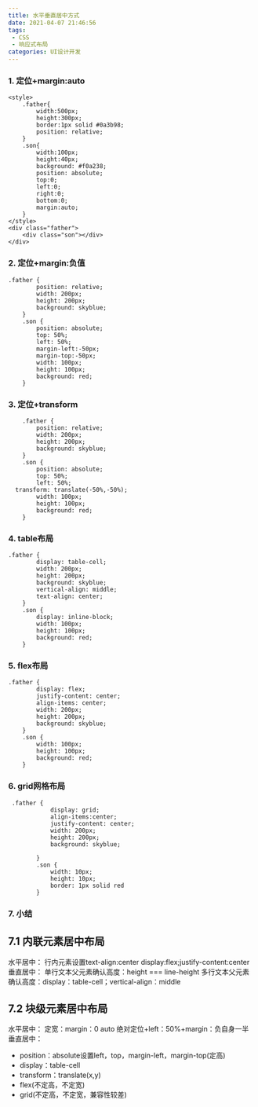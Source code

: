 ```yaml
---
title: 水平垂直居中方式
date: 2021-04-07 21:46:56
tags:
 - CSS
 - 响应式布局
categories: UI设计开发
---
```

### 1. 定位+margin:auto
```
<style>
    .father{
        width:500px;
        height:300px;
        border:1px solid #0a3b98;
        position: relative;
    }
    .son{
        width:100px;
        height:40px;
        background: #f0a238;
        position: absolute;
        top:0;
        left:0;
        right:0;
        bottom:0;
        margin:auto;
    }
</style>
<div class="father">
    <div class="son"></div>
</div>
```
### 2. 定位+margin:负值
```
.father {
        position: relative;
        width: 200px;
        height: 200px;
        background: skyblue;
    }
    .son {
        position: absolute;
        top: 50%;
        left: 50%;
        margin-left:-50px;
        margin-top:-50px;
        width: 100px;
        height: 100px;
        background: red;
    }
```
### 3. 定位+transform
```
    .father {
        position: relative;
        width: 200px;
        height: 200px;
        background: skyblue;
    }
    .son {
        position: absolute;
        top: 50%;
        left: 50%;
  transform: translate(-50%,-50%);
        width: 100px;
        height: 100px;
        background: red;
    }
```
### 4. table布局
```
.father {
        display: table-cell;
        width: 200px;
        height: 200px;
        background: skyblue;
        vertical-align: middle;
        text-align: center;
    }
    .son {
        display: inline-block;
        width: 100px;
        height: 100px;
        background: red;
    }
```
### 5. flex布局
```
.father {
        display: flex;
        justify-content: center;
        align-items: center;
        width: 200px;
        height: 200px;
        background: skyblue;
    }
    .son {
        width: 100px;
        height: 100px;
        background: red;
    }
```
### 6. grid网格布局
```
 .father {
            display: grid;
            align-items:center;
            justify-content: center;
            width: 200px;
            height: 200px;
            background: skyblue;

        }
        .son {
            width: 10px;
            height: 10px;
            border: 1px solid red
        }
```
### 7. 小结
## 7.1 内联元素居中布局
水平居中：
行内元素设置text-align:center
display:flex;justify-content:center
垂直居中：
单行文本父元素确认高度：height === line-height
多行文本父元素确认高度：display：table-cell；vertical-align：middle
## 7.2 块级元素居中布局
水平居中：
定宽：margin：0 auto
绝对定位+left：50%+margin：负自身一半
垂直居中：
* position：absolute设置left，top，margin-left，margin-top(定高)
* display：table-cell
* transform：translate(x,y)
* flex(不定高，不定宽)
* grid(不定高，不定宽，兼容性较差)
